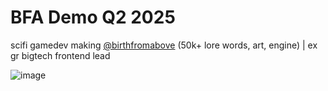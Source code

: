 # BFA Demo Q2 2025
scifi gamedev making [@birthfromabove](https://x.com/birthfromabove) (50k+ lore words, art, engine) | ex gr bigtech frontend lead 

![image](https://github.com/user-attachments/assets/3e648613-8b93-4657-a456-09b07c009353)

